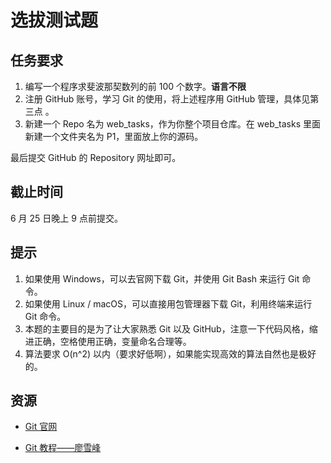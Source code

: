 # 选拔测试题

## 任务要求

1. 编写一个程序求斐波那契数列的前 100 个数字。**语言不限**
2. 注册 GitHub 账号，学习 Git 的使用，将上述程序用 GitHub 管理，具体见第三点 。
3. 新建一个 Repo 名为 web_tasks，作为你整个项目仓库。在 web_tasks 里面新建一个文件夹名为 P1，里面放上你的源码。

最后提交 GitHub 的 Repository 网址即可。

## 截止时间

6 月 25 日晚上 9 点前提交。

## 提示

1. 如果使用 Windows，可以去官网下载 Git，并使用 Git Bash 来运行 Git 命令。
2. 如果使用 Linux / macOS，可以直接用包管理器下载 Git，利用终端来运行 Git 命令。
3. 本题的主要目的是为了让大家熟悉 Git 以及 GitHub，注意一下代码风格，缩进正确，空格使用正确，变量命名合理等。
4. 算法要求 O(n^2) 以内（要求好低啊），如果能实现高效的算法自然也是极好的。

## 资源

- [Git 官网](https://git-scm.com)

- [Git 教程——廖雪峰](http://www.liaoxuefeng.com/wiki/0013739516305929606dd18361248578c67b8067c8c017b000)

